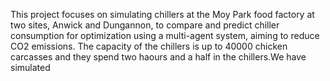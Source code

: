 This project focuses on simulating chillers at the Moy Park food factory at two sites, Anwick and Dungannon, to compare and predict chiller consumption for optimization using a multi-agent system, aiming to reduce CO2 emissions.
The capacity of the chillers is up to 40000 chicken carcasses and they spend two haours and a half in the chillers.We have simulated  

